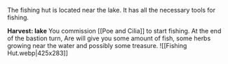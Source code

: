 The fishing hut is located near the lake. It has all the necessary tools for fishing.

**Harvest: lake** You commission [[Poe and Cilia]] to start fishing. At the end of the bastion turn, Are will give you some amount of fish, some herbs growing near the water and possibly some treasure.
![[Fishing Hut.webp|425x283]]